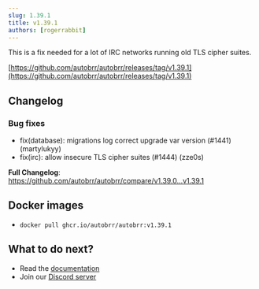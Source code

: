 ```yaml
---
slug: 1.39.1
title: v1.39.1
authors: [rogerrabbit]
---
```


This is a fix needed for a lot of IRC networks running old TLS cipher suites.

[https://github.com/autobrr/autobrr/releases/tag/v1.39.1](https://github.com/autobrr/autobrr/releases/tag/v1.39.1)
## Changelog
### Bug fixes
* fix(database): migrations log correct upgrade var version (#1441) (martylukyy)
* fix(irc): allow insecure TLS cipher suites (#1444) (zze0s)

**Full Changelog**: https://github.com/autobrr/autobrr/compare/v1.39.0...v1.39.1

## Docker images

- `docker pull ghcr.io/autobrr/autobrr:v1.39.1`

## What to do next?

- Read the [documentation](https://autobrr.com)
- Join our [Discord server](https://discord.gg/WQ2eUycxyT)
